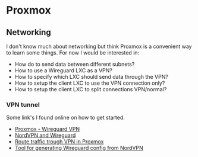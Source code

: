 # Proxmox
## Networking
I don't know much about networking but think Proxmox is a convenient way to learn some things.
For now I would be interested in:
* How do to send data between different subnets?
* How to use a Wireguard LXC as a VPN?
* How to specify which LXC should send data through the VPN?
* How to setup the client LXC to use the VPN connection only?
* How to setup the client LXC to split connections VPN/normal?
### VPN tunnel
Some link's I found online on how to get started.
* [Proxmox - Wireguard VPN](https://blog.evm9.dev/posts/00_prox_vpn/)
* [NordVPN and Wireguard](https://myshittycode.com/2024/06/08/nordvpn-extracting-wireguard-configuration/#why-this-extra-step-when-using-nord-vpn)
* [Route traffic trough VPN in Proxmox](https://www.reddit.com/r/Proxmox/comments/10rfi64/help_route_part_of_my_traffic_through_my_vpn/)
* [Tool for generating Wireguard config from NordVPN](https://www.reddit.com/r/nordvpn/comments/wgifjl/comment/ij7gfdt/)
